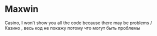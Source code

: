 # Maxwin
Casino, I won’t show you all the code because there may be problems / Казино , весь код не покажу потому что могут быть проблемы
